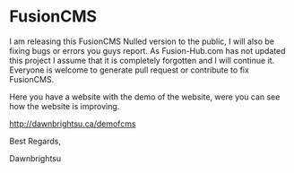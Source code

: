 # FusionCMS

I am releasing this FusionCMS Nulled version to the public, I will also be fixing bugs or errors you guys report. As Fusion-Hub.com has not updated this project I assume that it is completely forgotten and I will continue it. Everyone is welcome to generate pull request or contribute to fix FusionCMS.


Here you have a website with the demo of the website, were you can see how the website is improving.

http://dawnbrightsu.ca/demofcms


Best Regards,

Dawnbrightsu